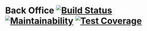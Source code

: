 # Back Office [![Build Status](https://travis-ci.org/lunches-platform/back-office.svg?branch=master)](https://travis-ci.org/lunches-platform/back-office) [![Maintainability](https://api.codeclimate.com/v1/badges/f19121e13d960667dec5/maintainability)](https://codeclimate.com/github/lunches-platform/back-office/maintainability) [![Test Coverage](https://api.codeclimate.com/v1/badges/f19121e13d960667dec5/test_coverage)](https://codeclimate.com/github/lunches-platform/back-office/test_coverage)
